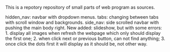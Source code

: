 This is a repotory repository of small parts of web program as sources.

hidden_nav: navbar with dropdown menus. tabs: changing between tabs with scroll window and backgrounds. side_nav: side scrolled navbar with pushing the main body right. New added: slideshow, but with some errors: 1. display all images when refresh the webpage which only should display the first one; 2. when click next or previous button, can not find anything; 3. once click the dots first it will display as it should be, not other way.
